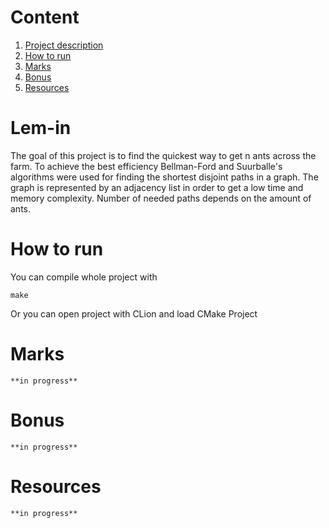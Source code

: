 # Content

1. [Project description](https://github.com/shikarukitake/lem-in#push_swap)
2. [How to run](https://github.com/shikarukitake/lem-in#how-to-run)
3. [Marks](https://github.com/shikarukitake/lem-in#marks)
4. [Bonus](https://github.com/shikarukitake/lem-in#bonus)
5. [Resources](https://github.com/shikarukitake/lem-in#resources)

# Lem-in
The goal of this project is to find the quickest way to get n ants across the farm. To achieve the best efficiency Bellman-Ford and Suurballe's algorithms were used for finding the shortest disjoint paths in a graph. The graph is represented by an adjacency list in order to get a low time and memory complexity. Number of needed paths depends on the amount of ants.

# How to run
You can compile whole project with
```
make
```
Or you can open project with CLion and load CMake Project

# Marks
```
**in progress**
```

# Bonus
```
**in progress**
```

# Resources
```
**in progress**
```
